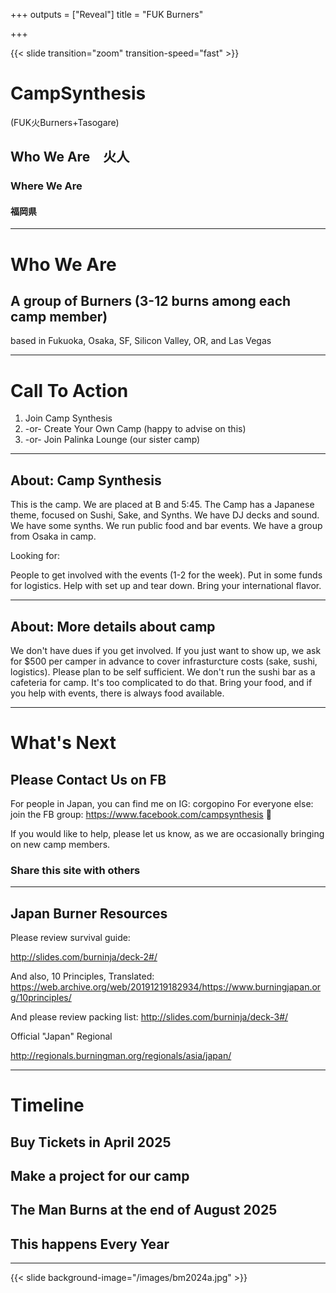 +++
outputs = ["Reveal"]
title = "FUK Burners"

+++

{{< slide transition="zoom" transition-speed="fast" >}}
# CampSynthesis

(FUK火Burners+Tasogare)

## Who We Are　火人
### Where We Are
#### 福岡県

---

# Who We Are

## A group of Burners (3-12 burns among each camp member)

based in Fukuoka, Osaka, SF, Silicon Valley, OR, and Las Vegas


---

# Call To Action

1) Join Camp Synthesis
2) -or- Create Your Own Camp (happy to advise on this)
3) -or- Join Palinka Lounge (our sister camp)

---

## About: Camp Synthesis

This is the camp.  We are placed at B and 5:45.  The Camp has a Japanese theme, focused on Sushi, Sake, and Synths.  We have DJ decks and sound.  We have some synths.  We run public food and bar events. We have a group from Osaka in camp. 

Looking for:

People to get involved with the events (1-2 for the week).  Put in some funds for logistics.  Help with set up and tear down.  Bring your international flavor.

---

## About: More details about camp

We don't have dues if you get involved.  If you just want to show up, we ask for $500 per camper in advance to cover infrasturcture costs (sake, sushi, logistics).  Please plan to be self sufficient. We don't run the sushi bar as a cafeteria for camp.  It's too complicated to do that.  Bring your food, and if you help with events, there is always food available. 

---

# What's Next

## Please Contact Us on FB

For people in Japan, you can find me on IG: corgopino
For everyone else: join the FB group: https://www.facebook.com/campsynthesis  :monkey:

If you would like to help, please let us know, as we are occasionally bringing on new camp members.

### Share this site with others

---

## Japan Burner Resources

Please review survival guide:

http://slides.com/burninja/deck-2#/

And also, 10 Principles, Translated:
https://web.archive.org/web/20191219182934/https://www.burningjapan.org/10principles/

And please review packing list:
http://slides.com/burninja/deck-3#/

Official "Japan" Regional

http://regionals.burningman.org/regionals/asia/japan/

---

# Timeline

## Buy Tickets in April 2025

## Make a project for our camp

## The Man Burns at the end of August 2025

## This happens Every Year


---

<!-- Thankyou
ありがとうございました -->

{{< slide background-image="/images/bm2024a.jpg" >}}


